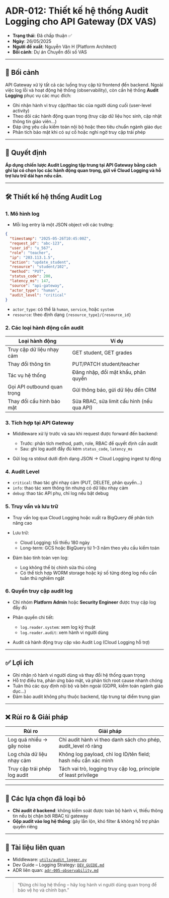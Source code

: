 # ADR-012: Thiết kế hệ thống Audit Logging cho API Gateway (DX VAS)

* **Trạng thái**: Đã chấp thuận ✅
* **Ngày**: 26/05/2025
* **Người đề xuất**: Nguyễn Văn H (Platform Architect)
* **Bối cảnh**: Dự án Chuyển đổi số VAS

---

## 📌 Bối cảnh

API Gateway xử lý tất cả các luồng truy cập từ frontend đến backend. Ngoài việc log lỗi và hoạt động hệ thống (observability), còn cần hệ thống **Audit Logging** phục vụ các mục đích:

* Ghi nhận hành vi truy cập/thao tác của người dùng cuối (user-level activity)
* Theo dõi các hành động quan trọng (truy cập dữ liệu học sinh, cập nhật thông tin giáo viên...)
* Đáp ứng yêu cầu kiểm toán nội bộ hoặc theo tiêu chuẩn ngành giáo dục
* Phân tích bảo mật khi có sự cố hoặc nghi ngờ truy cập trái phép

---

## 🧠 Quyết định

**Áp dụng chiến lược Audit Logging tập trung tại API Gateway bằng cách ghi lại có chọn lọc các hành động quan trọng, gửi về Cloud Logging và hỗ trợ lưu trữ dài hạn nếu cần.**

---

## 🛠 Thiết kế hệ thống Audit Log

### 1. Mô hình log

* Mỗi log entry là một JSON object với các trường:

```json
{
  "timestamp": "2025-05-26T10:45:00Z",
  "request_id": "abc-123",
  "user_id": "u_567",
  "role": "teacher",
  "ip": "203.113.1.5",
  "action": "update_student",
  "resource": "student/102",
  "method": "PUT",
  "status_code": 200,
  "latency_ms": 147,
  "source": "api-gateway",
  "actor_type": "human",
  "audit_level": "critical"
}
```

* `actor_type`: có thể là `human`, `service`, hoặc `system`
* `resource`: theo định dạng `{resource_type}/{resource_id}`

### 2. Các loại hành động cần audit

| Loại hành động              | Ví dụ                                      |
| --------------------------- | ------------------------------------------ |
| Truy cập dữ liệu nhạy cảm   | GET student, GET grades                    |
| Thay đổi thông tin          | PUT/PATCH student/teacher                  |
| Tác vụ hệ thống             | Đăng nhập, đổi mật khẩu, phân quyền        |
| Gọi API outbound quan trọng | Gửi thông báo, gửi dữ liệu đến CRM         |
| Thay đổi cấu hình bảo mật   | Sửa RBAC, sửa limit cấu hình (nếu qua API) |

### 3. Tích hợp tại API Gateway

* Middleware xử lý trước và sau khi request được forward đến backend:

  * Trước: phân tích method, path, role, RBAC để quyết định cần audit
  * Sau: ghi log audit đầy đủ kèm `status_code`, `latency_ms`
* Gửi log ra stdout dưới định dạng JSON → Cloud Logging ingest tự động

### 4. Audit Level

* `critical`: thao tác ghi nhạy cảm (PUT, DELETE, phân quyền...)
* `info`: thao tác xem thông tin nhưng có dữ liệu nhạy cảm
* `debug`: thao tác API phụ, chỉ log nếu bật debug

### 5. Truy vấn và lưu trữ

* Truy vấn log qua Cloud Logging hoặc xuất ra BigQuery để phân tích nâng cao
* Lưu trữ:

  * Cloud Logging: tối thiểu 180 ngày
  * Long-term: GCS hoặc BigQuery từ 1–3 năm theo yêu cầu kiểm toán
* Đảm bảo tính toàn vẹn log:

  * Log không thể bị chỉnh sửa thủ công
  * Có thể tích hợp WORM storage hoặc ký số từng dòng log nếu cần tuân thủ nghiêm ngặt

### 6. Quyền truy cập audit log

* Chỉ nhóm **Platform Admin** hoặc **Security Engineer** được truy cập log đầy đủ
* Phân quyền chi tiết:

  * `log.reader.system`: xem log kỹ thuật
  * `log.reader.audit`: xem hành vi người dùng
* Audit cả hành động truy cập vào Audit Log (Cloud Logging hỗ trợ)

---

## ✅ Lợi ích

* Ghi nhận rõ hành vi người dùng và thay đổi hệ thống quan trọng
* Hỗ trợ điều tra, phản ứng bảo mật, và phân tích root cause nhanh chóng
* Tuân thủ các quy định nội bộ và bên ngoài (GDPR, kiểm toán ngành giáo dục...)
* Đảm bảo audit không phụ thuộc backend, tập trung tại điểm trung gian

---

## ❌ Rủi ro & Giải pháp

| Rủi ro                       | Giải pháp                                                        |
| ---------------------------- | ---------------------------------------------------------------- |
| Log quá nhiều → gây noise    | Chỉ audit hành vi theo danh sách cho phép, audit\_level rõ ràng  |
| Log chứa dữ liệu nhạy cảm    | Không log payload, chỉ log ID/tên field; hash nếu cần xác minh   |
| Truy cập trái phép log audit | Tách vai trò, logging truy cập log, principle of least privilege |

---

## 🔄 Các lựa chọn đã loại bỏ

* **Chỉ audit ở backend**: không kiểm soát được toàn bộ hành vi, thiếu thông tin nếu bị chặn bởi RBAC từ gateway
* **Gộp audit vào log hệ thống**: gây lẫn lộn, khó filter & không hỗ trợ phân quyền riêng

---

## 📎 Tài liệu liên quan

* Middleware: [`utils/audit_logger.py`](../../utils/audit_logger.py)
* Dev Guide – Logging Strategy: [`DEV_GUIDE.md`](../DEV_GUIDE.md)
* ADR liên quan: [`adr-005-observability.md`](./adr-005-observability.md)

---

> “Đừng chỉ log hệ thống – hãy log hành vi người dùng quan trọng để bảo vệ họ và chính bạn.”
